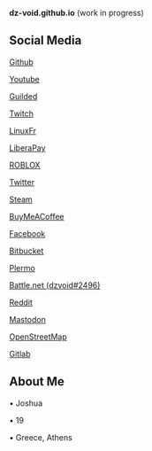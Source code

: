 **dz-void.github.io** (work in progress)
  
**Social Media**
----------------
  [Github](https://github.com/dz-void)
  
  [Youtube](https://www.youtube.com/channel/UCMW5Dxg_XH0sosr7GNiskwQ)
  
  [Guilded](https://guilded.gg/dzvoids-cult)
  
  [Twitch](https://twitch.tv/dz_void)
  
  [LinuxFr](https://linuxfr.org/users/dzvoid)
  
  [LiberaPay](https://liberapay.com/dz-void/)
  
  [ROBLOX](https://www.roblox.com/users/3247147868/profile)
  
  [Twitter](https://twitter.com/DzVoid)
  
  [Steam](https://steamcommunity.com/id/dz-void)
  
  [BuyMeACoffee](https://www.buymeacoffee.com/dz.void)
  
  [Facebook](https://facebook.com/profile.php?id=100077212432383)
  
  [Bitbucket](https://bitbucket.org/dzvoid/)
  
  [Plermo](https://blob.cat/dz-void)
  
  [Battle.net (dzvoid#2496)](https://battle.net/)
  
  [Reddit](https://www.reddit.com/user/dzvoid)
  
  [Mastodon](https://c.im/@dzvoid)
  
  [OpenStreetMap](https://www.openstreetmap.org/user/dzvoid)
  
  [Gitlab](https://gitlab.com/official.dz.void)
  
**About Me**
------------
  • Joshua
  
  • 19
  
  • Greece, Athens
